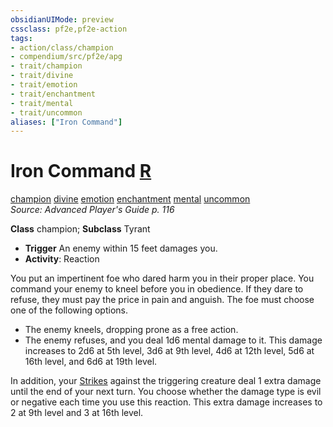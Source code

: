 ```yaml
---
obsidianUIMode: preview
cssclass: pf2e,pf2e-action
tags:
- action/class/champion
- compendium/src/pf2e/apg
- trait/champion
- trait/divine
- trait/emotion
- trait/enchantment
- trait/mental
- trait/uncommon
aliases: ["Iron Command"]
---
```

# Iron Command [R](rules/core-rulebook/chapter-9-playing-the-game.md#Actions "Reaction")
[champion](rules/traits/champion.md)  [divine](rules/traits/divine.md)  [emotion](rules/traits/emotion.md)  [enchantment](rules/traits/enchantment.md)  [mental](rules/traits/mental.md)  [uncommon](rules/traits/uncommon.md)  
*Source: Advanced Player's Guide p. 116*  

**Class** champion; **Subclass** Tyrant
- **Trigger** An enemy within 15 feet damages you.
- **Activity**: Reaction

You put an impertinent foe who dared harm you in their proper place. You command your enemy to kneel before you in obedience. If they dare to refuse, they must pay the price in pain and anguish. The foe must choose one of the following options.

- The enemy kneels, dropping prone as a free action.
- The enemy refuses, and you deal 1d6 mental damage to it. This damage increases to 2d6 at 5th level, 3d6 at 9th level, 4d6 at 12th level, 5d6 at 16th level, and 6d6 at 19th level.

In addition, your [Strikes](rules/actions/strike.md) against the triggering creature deal 1 extra damage until the end of your next turn. You choose whether the damage type is evil or negative each time you use this reaction. This extra damage increases to 2 at 9th level and 3 at 16th level.